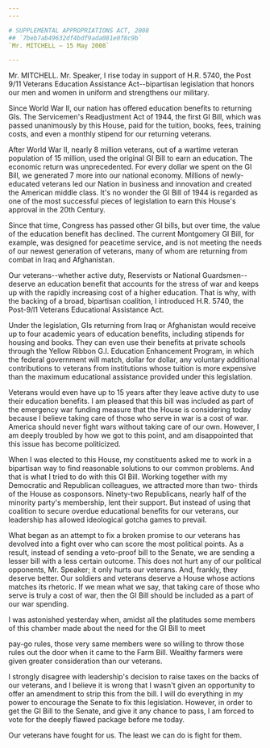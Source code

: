 ```yaml
---
---

# SUPPLEMENTAL APPROPRIATIONS ACT, 2008
## `7beb7ab49632df4bdf9ada081e0f8c9b`
`Mr. MITCHELL — 15 May 2008`

---
```



Mr. MITCHELL. Mr. Speaker, I rise today in support of H.R. 5740, the 
Post 9/11 Veterans Education Assistance Act--bipartisan legislation 
that honors our men and women in uniform and strengthens our military.

Since World War II, our nation has offered education benefits to 
returning GIs. The Servicemen's Readjustment Act of 1944, the first GI 
Bill, which was passed unanimously by this House, paid for the tuition, 
books, fees, training costs, and even a monthly stipend for our 
returning veterans.

After World War II, nearly 8 million veterans, out of a wartime 
veteran population of 15 million, used the original GI Bill to earn an 
education. The economic return was unprecedented. For every dollar we 
spent on the GI Bill, we generated 7 more into our national economy. 
Millions of newly-educated veterans led our Nation in business and 
innovation and created the American middle class. It's no wonder the GI 
Bill of 1944 is regarded as one of the most successful pieces of 
legislation to earn this House's approval in the 20th Century.

Since that time, Congress has passed other GI bills, but over time, 
the value of the education benefit has declined. The current Montgomery 
GI Bill, for example, was designed for peacetime service, and is not 
meeting the needs of our newest generation of veterans, many of whom 
are returning from combat in Iraq and Afghanistan.

Our veterans--whether active duty, Reservists or National Guardsmen--
deserve an education benefit that accounts for the stress of war and 
keeps up with the rapidly increasing cost of a higher education. That 
is why, with the backing of a broad, bipartisan coalition, I introduced 
H.R. 5740, the Post-9/l1 Veterans Educational Assistance Act.

Under the legislation, GIs returning from Iraq or Afghanistan would 
receive up to four academic years of education benefits, including 
stipends for housing and books. They can even use their benefits at 
private schools through the Yellow Ribbon G.I. Education Enhancement 
Program, in which the federal government will match, dollar for dollar, 
any voluntary additional contributions to veterans from institutions 
whose tuition is more expensive than the maximum educational assistance 
provided under this legislation.

Veterans would even have up to 15 years after they leave active duty 
to use their education benefits. I am pleased that this bill was 
included as part of the emergency war funding measure that the House is 
considering today because I believe taking care of those who serve in 
war is a cost of war. America should never fight wars without taking 
care of our own. However, I am deeply troubled by how we got to this 
point, and am disappointed that this issue has become politicized.

When I was elected to this House, my constituents asked me to work in 
a bipartisan way to find reasonable solutions to our common problems. 
And that is what I tried to do with this GI Bill. Working together with 
my Democratic and Republican colleagues, we attracted more than two-
thirds of the House as cosponsors. Ninety-two Republicans, nearly half 
of the minority party's membership, lent their support. But instead of 
using that coalition to secure overdue educational benefits for our 
veterans, our leadership has allowed ideological gotcha games to 
prevail.

What began as an attempt to fix a broken promise to our veterans has 
devolved into a fight over who can score the most political points. As 
a result, instead of sending a veto-proof bill to the Senate, we are 
sending a lesser bill with a less certain outcome. This does not hurt 
any of our political opponents, Mr. Speaker; it only hurts our 
veterans. And, frankly, they deserve better. Our soldiers and veterans 
deserve a House whose actions matches its rhetoric. If we mean what we 
say, that taking care of those who serve is truly a cost of war, then 
the GI Bill should be included as a part of our war spending.

I was astonished yesterday when, amidst all the platitudes some 
members of this chamber made about the need for the GI Bill to meet


pay-go rules, those very same members were so willing to throw those 
rules out the door when it came to the Farm Bill. Wealthy farmers were 
given greater consideration than our veterans.

I strongly disagree with leadership's decision to raise taxes on the 
backs of our veterans, and I believe it is wrong that I wasn't given an 
opportunity to offer an amendment to strip this from the bill. I will 
do everything in my power to encourage the Senate to fix this 
legislation. However, in order to get the GI Bill to the Senate, and 
give it any chance to pass, I am forced to vote for the deeply flawed 
package before me today.

Our veterans have fought for us. The least we can do is fight for 
them.